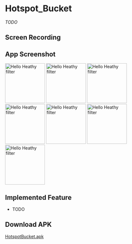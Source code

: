 # Hotspot_Bucket
*TODO*

## Screen Recording

## App Screenshot
<p float="left">  
  <img src="https://i.ibb.co/vVytbp5/Screenshot-2022-12-28-11-13-01-076-com-example-adi-hotspotbucket.jpg" width="130" alt="Hello Heathy filter">
  <img src="https://i.ibb.co/qnsfW6y/Screenshot-2022-12-28-11-11-45-490-com-example-adi-hotspotbucket.jpg" width="130" alt="Hello Heathy filter">
  <img src="https://i.ibb.co/1zS9x37/Screenshot-2022-12-28-11-11-47-768-com-example-adi-hotspotbucket.jpg" width="130" alt="Hello Heathy filter">
  <img src="https://i.ibb.co/NLWwRTy/IMG-20221228-111126.jpg" width="130" alt="Hello Heathy filter">
  <img src="https://i.ibb.co/sJ7d5yG/Screenshot-2022-12-28-11-11-31-815-com-example-adi-hotspotbucket.jpg" width="130" alt="Hello Heathy filter">
  <img src="https://i.ibb.co/HV9vhVr/Screenshot-2022-12-28-11-12-03-673-com-example-adi-hotspotbucket.jpg" width="130" alt="Hello Heathy filter">
  <img src="https://i.ibb.co/tp6pD06/Screenshot-2022-12-28-11-12-56-337-com-example-adi-hotspotbucket.jpg" width="130" alt="Hello Heathy filter">
</p>

## Implemented Feature
  - TODO
    
## Download APK
  [HotspotBucket.apk](https://drive.google.com/file/d/1MtvVVhyIOauqO1F8pi_C_ptbdDEc985L/view?usp=sharing)
